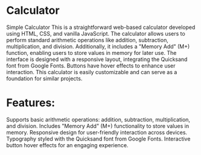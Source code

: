 # Calculator
Simple Calculator
This is a straightforward web-based calculator developed using HTML, CSS, and vanilla JavaScript. The calculator allows users to perform standard arithmetic operations like addition, subtraction, multiplication, and division. Additionally, it includes a "Memory Add" (M+) function, enabling users to store values in memory for later use. The interface is designed with a responsive layout, integrating the Quicksand font from Google Fonts. Buttons have hover effects to enhance user interaction. This calculator is easily customizable and can serve as a foundation for similar projects.

# Features:
Supports basic arithmetic operations: addition, subtraction, multiplication, and division.
Includes "Memory Add" (M+) functionality to store values in memory.
Responsive design for user-friendly interaction across devices.
Typography styled with the Quicksand font from Google Fonts.
Interactive button hover effects for an engaging experience.
